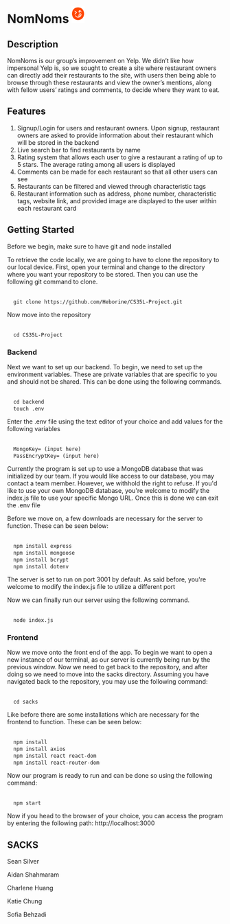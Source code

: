 <h1>NomNoms     <img src="./sacks/public/logo.png" width=30 height=40></h1>
<h2>Description</h2>
<p>NomNoms is our group’s improvement on Yelp. We didn’t like how impersonal Yelp is, so we sought to create a site where restaurant owners can directly add their restaurants to the site, with users then being able to browse through these restaurants and view the owner’s mentions, along with fellow users’ ratings and comments, to decide where they want to eat.</p>

<h2>Features</h2>
<ol>
  <li>Signup/Login for users and restaurant owners. Upon signup, restaurant owners are asked to provide information about their restaurant which will be stored in the backend</li>
  <li>Live search bar to find restaurants by name</li>
  <li>Rating system that allows each user to give a restaurant a rating of up to 5 stars. The average rating among all users is displayed</li>
  <li>Comments can be made for each restaurant so that all other users can see</li>
  <li>Restaurants can be filtered and viewed through characteristic tags</li>
  <li>Restaurant information such as address, phone number, characteristic tags, website link, and provided image are displayed to the user within each restaurant card</li>
</ol>

<h2>Getting Started</h2>
<p>Before we begin, make sure to have git and node installed</p>

<p> To retrieve the code locally, we are going to have to clone the repository to our local device. First, open your terminal and change to the directory where you want your repository to be stored. Then you can use the following git command to clone.</p>
<pre><code>
  git clone https://github.com/Heborine/CS35L-Project.git
</code></pre>

<p>Now move into the repository</p>
<pre><code>
  cd CS35L-Project
</code></pre>

<h3>Backend</h3>
<p> Next we want to set up our backend. To begin, we need to set up the environment variables. These are private variables that are specific to you and should not be shared. This can be done using the following commands. </p>
<pre><code>
  cd backend
  touch .env
</code></pre>
<p> Enter the .env file using the text editor of your choice and add values for the following variables</p>
<pre><code>
  MongoKey= (input here)
  PassEncryptKey= (input here)
</code></pre>
<p> Currently the program is set up to use a MongoDB database that was initialized by our team. If you would like access to our database, you may contact a team member. However, we withhold the right to refuse. If you'd like to use your own MongoDB database, you're welcome to modify the index.js file to use your specific Mongo URL. Once this is done we can exit the .env file</p>
<p> Before we move on, a few downloads are necessary for the server to function. These can be seen below:</p>
<pre><code>
  npm install express
  npm install mongoose
  npm install bcrypt
  npm install dotenv
</code></pre>
<p>The server is set to run on port 3001 by default. As said before, you're welcome to modify the index.js file to utilize a different port</p>
<p>Now we can finally run our server using the following command.</p>
<pre><code>
  node index.js
</code></pre>

<h3>Frontend</h3>
<p>Now we move onto the front end of the app. To begin we want to open a new instance of our terminal, as our server is currently being run by the previous window. Now we need to get back to the repository, and after doing so we need to move into the sacks directory. Assuming you have navigated back to the repository, you may use the following command: </p>
<pre><code>
  cd sacks
</code></pre>
<p>Like before there are some installations which are necessary for the frontend to function. These can be seen below:</p>
<pre><code>
  npm install
  npm install axios
  npm install react react-dom
  npm install react-router-dom
</code></pre>
<p>Now our program is ready to run and can be done so using the following command:</p>
<pre><code>
  npm start
</code></pre>
<p>Now if you head to the browser of your choice, you can access the program by entering the following path: http://localhost:3000</p>

<h2>SACKS</h2>
<p>Sean Silver</p>
<p>Aidan Shahmaram</p>
<p>Charlene Huang</p>
<p>Katie Chung</p>
<p>Sofia Behzadi</p>
